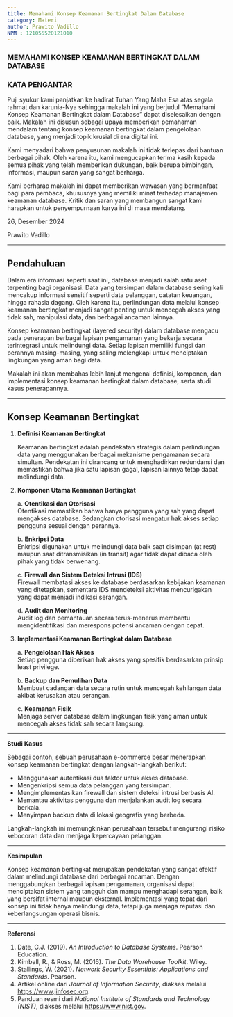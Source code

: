 ```yaml
---
title: Memahami Konsep Keamanan Bertingkat Dalam Database
category: Materi
author: Prawito Vadillo
NPM : 121055520121010
---
```


### MEMAHAMI KONSEP KEAMANAN BERTINGKAT DALAM DATABASE

### KATA PENGANTAR

Puji syukur kami panjatkan ke hadirat Tuhan Yang Maha Esa atas segala rahmat dan karunia-Nya sehingga makalah ini yang berjudul “Memahami Konsep Keamanan Bertingkat dalam Database” dapat diselesaikan dengan baik. Makalah ini disusun sebagai upaya memberikan pemahaman mendalam tentang konsep keamanan bertingkat dalam pengelolaan database, yang menjadi topik krusial di era digital ini.

Kami menyadari bahwa penyusunan makalah ini tidak terlepas dari bantuan berbagai pihak. Oleh karena itu, kami mengucapkan terima kasih kepada semua pihak yang telah memberikan dukungan, baik berupa bimbingan, informasi, maupun saran yang sangat berharga.

Kami berharap makalah ini dapat memberikan wawasan yang bermanfaat bagi para pembaca, khususnya yang memiliki minat terhadap manajemen keamanan database. Kritik dan saran yang membangun sangat kami harapkan untuk penyempurnaan karya ini di masa mendatang.

26, Desember 2024

Prawito Vadillo

---

## Pendahuluan

Dalam era informasi seperti saat ini, database menjadi salah satu aset terpenting bagi organisasi. Data yang tersimpan dalam database sering kali mencakup informasi sensitif seperti data pelanggan, catatan keuangan, hingga rahasia dagang. Oleh karena itu, perlindungan data melalui konsep keamanan bertingkat menjadi sangat penting untuk mencegah akses yang tidak sah, manipulasi data, dan berbagai ancaman lainnya.

Konsep keamanan bertingkat (layered security) dalam database mengacu pada penerapan berbagai lapisan pengamanan yang bekerja secara terintegrasi untuk melindungi data. Setiap lapisan memiliki fungsi dan perannya masing-masing, yang saling melengkapi untuk menciptakan lingkungan yang aman bagi data.

Makalah ini akan membahas lebih lanjut mengenai definisi, komponen, dan implementasi konsep keamanan bertingkat dalam database, serta studi kasus penerapannya.

---

## Konsep Keamanan Bertingkat

1. **Definisi Keamanan Bertingkat**
   
   Keamanan bertingkat adalah pendekatan strategis dalam perlindungan data yang menggunakan berbagai mekanisme pengamanan secara simultan. Pendekatan ini dirancang untuk menghadirkan redundansi dan memastikan bahwa jika satu lapisan gagal, lapisan lainnya tetap dapat melindungi data.

3. **Komponen Utama Keamanan Bertingkat**
   
   a. **Otentikasi dan Otorisasi**  
      Otentikasi memastikan bahwa hanya pengguna yang sah yang dapat mengakses database. Sedangkan otorisasi mengatur hak akses setiap pengguna sesuai dengan perannya.
   
   b. **Enkripsi Data**  
      Enkripsi digunakan untuk melindungi data baik saat disimpan (at rest) maupun saat ditransmisikan (in transit) agar tidak dapat dibaca oleh pihak yang tidak berwenang.
   
   c. **Firewall dan Sistem Deteksi Intrusi (IDS)**  
      Firewall membatasi akses ke database berdasarkan kebijakan keamanan yang ditetapkan, sementara IDS mendeteksi aktivitas mencurigakan yang dapat menjadi indikasi serangan.
   
   d. **Audit dan Monitoring**  
      Audit log dan pemantauan secara terus-menerus membantu mengidentifikasi dan merespons potensi ancaman dengan cepat.

4. **Implementasi Keamanan Bertingkat dalam Database**
   
   a. **Pengelolaan Hak Akses**  
      Setiap pengguna diberikan hak akses yang spesifik berdasarkan prinsip least privilege.
   
   b. **Backup dan Pemulihan Data**  
      Membuat cadangan data secara rutin untuk mencegah kehilangan data akibat kerusakan atau serangan.
   
   c. **Keamanan Fisik**  
      Menjaga server database dalam lingkungan fisik yang aman untuk mencegah akses tidak sah secara langsung.

---

**Studi Kasus**

Sebagai contoh, sebuah perusahaan e-commerce besar menerapkan konsep keamanan bertingkat dengan langkah-langkah berikut:
- Menggunakan autentikasi dua faktor untuk akses database.
- Mengenkripsi semua data pelanggan yang tersimpan.
- Mengimplementasikan firewall dan sistem deteksi intrusi berbasis AI.
- Memantau aktivitas pengguna dan menjalankan audit log secara berkala.
- Menyimpan backup data di lokasi geografis yang berbeda.

Langkah-langkah ini memungkinkan perusahaan tersebut mengurangi risiko kebocoran data dan menjaga kepercayaan pelanggan.

---

**Kesimpulan**

Konsep keamanan bertingkat merupakan pendekatan yang sangat efektif dalam melindungi database dari berbagai ancaman. Dengan menggabungkan berbagai lapisan pengamanan, organisasi dapat menciptakan sistem yang tangguh dan mampu menghadapi serangan, baik yang bersifat internal maupun eksternal. Implementasi yang tepat dari konsep ini tidak hanya melindungi data, tetapi juga menjaga reputasi dan keberlangsungan operasi bisnis.

---

**Referensi**

1. Date, C.J. (2019). *An Introduction to Database Systems*. Pearson Education.
2. Kimball, R., & Ross, M. (2016). *The Data Warehouse Toolkit*. Wiley.
3. Stallings, W. (2021). *Network Security Essentials: Applications and Standards*. Pearson.
4. Artikel online dari *Journal of Information Security*, diakses melalui https://www.jinfosec.org.
5. Panduan resmi dari *National Institute of Standards and Technology (NIST)*, diakses melalui https://www.nist.gov.

